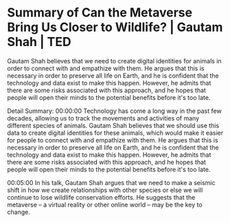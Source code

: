 # Summary of Can the Metaverse Bring Us Closer to Wildlife? | Gautam Shah | TED

Gautam Shah believes that we need to create digital identities for animals in order to connect with and empathize with them. He argues that this is necessary in order to preserve all life on Earth, and he is confident that the technology and data exist to make this happen. However, he admits that there are some risks associated with this approach, and he hopes that people will open their minds to the potential benefits before it's too late.

Detail Summary: 
00:00:00
Technology has come a long way in the past few decades, allowing us to track the movements and activities of many different species of animals. Gautam Shah believes that we should use this data to create digital identities for these animals, which would make it easier for people to connect with and empathize with them. He argues that this is necessary in order to preserve all life on Earth, and he is confident that the technology and data exist to make this happen. However, he admits that there are some risks associated with this approach, and he hopes that people will open their minds to the potential benefits before it's too late.

00:05:00
In his talk, Gautam Shah argues that we need to make a seismic shift in how we create relationships with other species or else we will continue to lose wildlife conservation efforts. He suggests that the metaverse – a virtual reality or other online world – may be the key to change.

